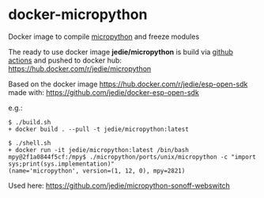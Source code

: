 # docker-micropython

Docker image to compile [micropython](https://github.com/micropython/micropython) and freeze modules

The ready to use docker image **jedie/micropython** is build via [github actions](https://github.com/jedie/docker-micropython/actions) and pushed to docker hub: https://hub.docker.com/r/jedie/micropython

Based on the docker image https://hub.docker.com/r/jedie/esp-open-sdk made with: https://github.com/jedie/docker-esp-open-sdk

e.g.:
```
$ ./build.sh 
+ docker build . --pull -t jedie/micropython:latest

$ ./shell.sh
+ docker run -it jedie/micropython:latest /bin/bash
mpy@2f1a0844f5cf:/mpy$ ./micropython/ports/unix/micropython -c "import sys;print(sys.implementation)"
(name='micropython', version=(1, 12, 0), mpy=2821)
```

Used here: https://github.com/jedie/micropython-sonoff-webswitch
